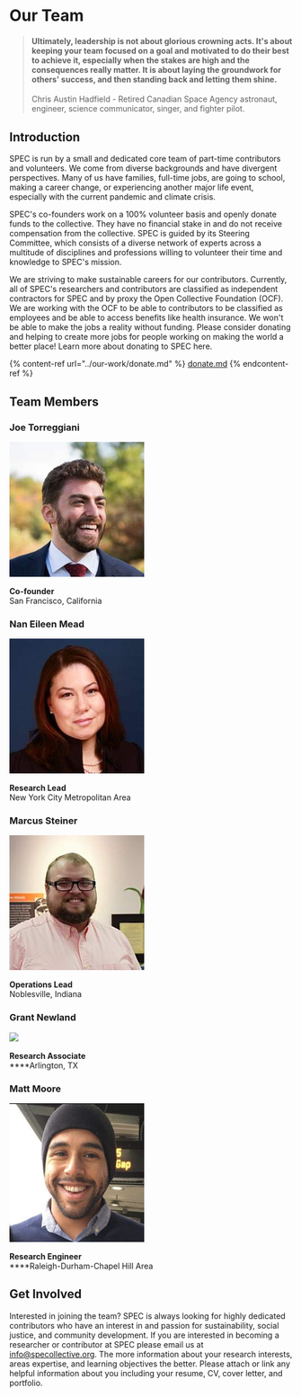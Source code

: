 # Our Team

> #### Ultimately, leadership is not about glorious crowning acts. It's about keeping your team focused on a goal and motivated to do their best to achieve it, especially when the stakes are high and the consequences really matter. It is about laying the groundwork for others' success, and then standing back and letting them shine.
>
> Chris Austin Hadfield - Retired Canadian Space Agency astronaut, engineer, science communicator, singer, and fighter pilot.

## Introduction

SPEC is run by a small and dedicated core team of part-time contributors and volunteers. We come from diverse backgrounds and have divergent perspectives. Many of us have families, full-time jobs, are going to school, making a career change, or experiencing another major life event, especially with the current pandemic and climate crisis.

SPEC's co-founders work on a 100% volunteer basis and openly donate funds to the collective. They have no financial stake in and do not receive compensation from the collective. SPEC is guided by its Steering Committee, which consists of a diverse network of experts across a multitude of disciplines and professions willing to volunteer their time and knowledge to SPEC's mission.

We are striving to make sustainable careers for our contributors. Currently, all of SPEC's researchers and contributors are classified as independent contractors for SPEC and by proxy the Open Collective Foundation (OCF). We are working with the OCF to be able to contributors to be classified as employees and be able to access benefits like health insurance. We won't be able to make the jobs a reality without funding. Please consider donating and helping to create more jobs for people working on making the world a better place! Learn more about donating to SPEC here.

{% content-ref url="../our-work/donate.md" %}
[donate.md](../our-work/donate.md)
{% endcontent-ref %}

## Team Members

### Joe Torreggiani

![](<../.gitbook/assets/image (2).png>)

**Co-founder**\
San Francisco, California

### Nan Eileen Mead

![](<../.gitbook/assets/image (6).png>)

**Research Lead**\
New York City Metropolitan Area

### Marcus Steiner

![](<../.gitbook/assets/image (5).png>)

**Operations Lead**\
Noblesville, Indiana

### Grant Newland

![](<../.gitbook/assets/12801336\_542142815954249\_6215724611391571345\_n (1).jpg>)

**Research Associate**\
****Arlington, TX

### Matt Moore

![](../.gitbook/assets/matt-moore.png)

**Research Engineer**\
****Raleigh-Durham-Chapel Hill Area

## Get Involved

Interested in joining the team? SPEC is always looking for highly dedicated contributors who have an interest in and passion for sustainability, social justice, and community development. If you are interested in becoming a researcher or contributor at SPEC please email us at [info@specollective.org](mailto:info@specollective.org). The more information about your research interests, areas expertise, and learning objectives the better. Please attach or link any helpful information about you including your resume, CV, cover letter, and portfolio.
